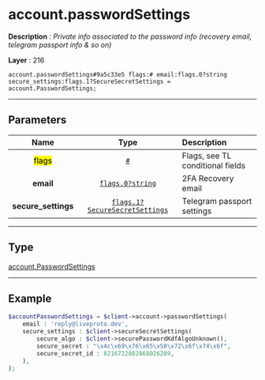 # account.passwordSettings

**Description** : *Private info associated to the password info \(recovery email, telegram passport info &amp; so on\)*

**Layer** : 216

```tl
account.passwordSettings#9a5c33e5 flags:# email:flags.0?string secure_settings:flags.1?SecureSecretSettings = account.PasswordSettings;
```

---

## Parameters

| Name | Type | Description |
| :---: | :---: | :--- |
| <mark>flags</mark> | [`#`](type/#) | Flags, see TL conditional fields |
| **email** | [`flags.0?string`](type/string) | 2FA Recovery email |
| **secure_settings** | [`flags.1?SecureSecretSettings`](type/SecureSecretSettings) | Telegram passport settings |

---

## Type

[account.PasswordSettings](type/account.PasswordSettings)

---

## Example

```php
$accountPasswordSettings = $client->account->passwordSettings(
	email : 'reply@liveproto.dev',
	secure_settings : $client->secureSecretSettings(
		secure_algo : $client->securePasswordKdfAlgoUnknown(),
		secure_secret : "\x4c\x69\x76\x65\x50\x72\x6f\x74\x6f",
		secure_secret_id : 8216722082868026289,
	),
);
```